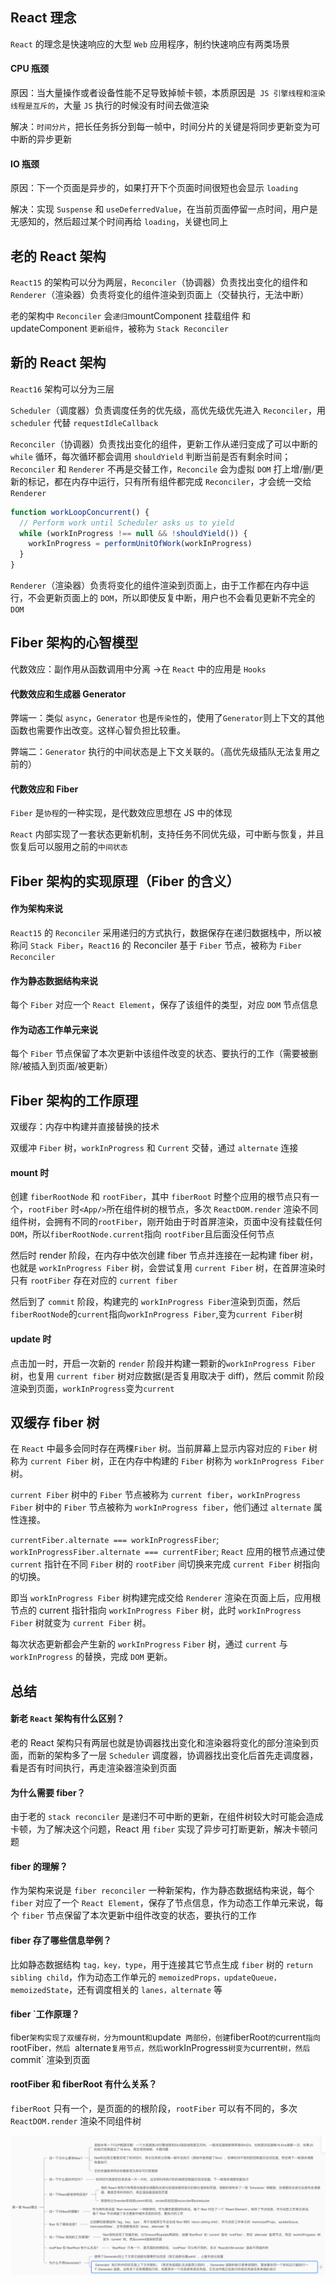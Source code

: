## React 理念

`React` 的理念是快速响应的大型 `Web` 应用程序，制约快速响应有两类场景

#### CPU 瓶颈

原因：当大量操作或者设备性能不足导致掉帧卡顿，本质原因是` JS 引擎线程和渲染线程是互斥的`，大量 `JS` 执行的时候没有时间去做渲染

解决：`时间分片`，把长任务拆分到每一帧中，时间分片的关键是将同步更新变为可中断的异步更新

#### IO 瓶颈

原因：下一个页面是异步的，如果打开下个页面时间很短也会显示 `loading`

解决：实现 `Suspense` 和 `useDeferredValue`，在当前页面停留一点时间，用户是无感知的，然后超过某个时间再给 `loading`，关键也同上

## 老的 React 架构

`React15` 的架构可以分为两层，`Reconciler`（协调器）负责找出变化的组件和 `Renderer`（渲染器）负责将变化的组件渲染到页面上（交替执行，无法中断）

老的架构中 `Reconciler` 会`递归`mountComponent 挂载组件 和 updateComponent `更新组件`，被称为 `Stack Reconciler`

## 新的 React 架构

`React16` 架构可以分为三层

`Scheduler`（调度器）负责调度任务的优先级，高优先级优先进入 `Reconciler`，用 `scheduler` 代替 `requestIdleCallback`

`Reconciler`（协调器）负责找出变化的组件，更新工作从递归变成了可以中断的 `while` 循环，每次循环都会调用 `shouldYield` 判断当前是否有剩余时间；`Reconciler` 和 `Renderer` 不再是交替工作，`Reconcile` 会为虚拟 `DOM` 打上增/删/更新的标记，都在内存中运行，只有所有组件都完成 `Reconciler`，才会统一交给 `Renderer`

```js
function workLoopConcurrent() {
  // Perform work until Scheduler asks us to yield
  while (workInProgress !== null && !shouldYield()) {
    workInProgress = performUnitOfWork(workInProgress)
  }
}
```

`Renderer`（渲染器）负责将变化的组件渲染到页面上，由于工作都在内存中运行，不会更新页面上的 `DOM`，所以即使反复中断，用户也不会看见更新不完全的 `DOM`

## Fiber 架构的心智模型

代数效应：副作用从函数调用中分离 ->在 `React` 中的应用是 `Hooks`

#### 代数效应和生成器 Generator

弊端一：类似 `async`，`Generator` 也是`传染性`的，使用了`Generator`则上下文的其他函数也需要作出改变。这样心智负担比较重。

弊端二：`Generator` 执行的中间状态是上下文关联的。（高优先级插队无法复用之前的）

#### 代数效应和 Fiber

`Fiber` 是`协程`的一种实现，是代数效应思想在 JS 中的体现

`React` 内部实现了一套状态更新机制，支持任务不同优先级，可中断与恢复，并且恢复后可以服用之前的`中间状态`

## Fiber 架构的实现原理（Fiber 的含义）

#### 作为架构来说

`React15` 的 `Reconciler` 采用递归的方式执行，数据保存在递归数据栈中，所以被称问 `Stack Fiber`，`React16` 的 Reconciler 基于 `Fiber` 节点，被称为 `Fiber Reconciler`

#### 作为静态数据结构来说

每个 `Fiber` 对应一个 `React Element`，保存了该组件的类型，对应 `DOM` 节点信息

#### 作为动态工作单元来说

每个 `Fiber` 节点保留了本次更新中该组件改变的状态、要执行的工作（需要被删除/被插入到页面/被更新）

## Fiber 架构的工作原理

双缓存：内存中构建并直接替换的技术

双缓冲 `Fiber` 树，`workInProgress` 和 `Current` 交替，通过 `alternate` 连接

#### mount 时

创建 `fiberRootNode` 和 `rootFiber`，其中 `fiberRoot` 时整个应用的根节点只有一个，`rootFiber` 时`<App/>`所在组件树的根节点，多次 `ReactDOM.render`
渲染不同组件树，会拥有不同的`rootFiber`，刚开始由于时首屏渲染，页面中没有挂载任何`DOM`，所以`fiberRootNode.current`指向 `rootFiber`且后面没任何节点

然后时 render 阶段，在内存中依次创建 fiber 节点并连接在一起构建 fiber 树，也就是 `workInProgress Fiber` 树，会尝试复用 `current Fiber` 树，在首屏渲染时只有 `rootFiber` 存在对应的 `current fiber`

然后到了 `commit` 阶段，构建完的 `workInProgress Fiber`渲染到页面，然后`fiberRootNode`的`current`指向`workInProgress Fiber`,变为`current Fiber`树

#### update 时

点击加一时，开启一次新的 `render` 阶段并构建一颗新的`workInProgress Fiber`树，也复用 `current fiber` 树对应数据(是否复用取决于 diff)，然后 commit 阶段渲染到页面，`workInProgress`变为`current`

## 双缓存 fiber 树

在 `React` 中最多会同时存在两棵`Fiber` 树。当前屏幕上显示内容对应的 `Fiber` 树称为 `current Fiber` 树，正在内存中构建的 `Fiber` 树称为 `workInProgress Fiber` 树。

`current Fiber` 树中的 `Fiber` 节点被称为 `current fiber`，`workInProgress Fiber` 树中的 `Fiber` 节点被称为 `workInProgress fiber`，他们通过 `alternate` 属性连接。

`currentFiber.alternate === workInProgressFiber`;
`workInProgressFiber.alternate === currentFiber`;
`React` 应用的根节点通过使 `current` 指针在不同 `Fiber` 树的 `rootFiber` 间切换来完成 `current Fiber` 树指向的切换。

即当 `workInProgress Fiber` 树构建完成交给 `Renderer` 渲染在页面上后，应用根节点的 current 指针指向 `workInProgress Fiber` 树，此时 `workInProgress Fiber` 树就变为 `current Fiber` 树。

每次状态更新都会产生新的 `workInProgress` `Fiber` 树，通过 `current` 与 `workInProgress` 的替换，完成 `DOM` 更新。

## 总结

#### 新老 `React` 架构有什么区别？

老的 React 架构只有两层也就是协调器找出变化和渲染器将变化的部分渲染到页面，而新的架构多了一层 `Scheduler` 调度器，协调器找出变化后首先走调度器，看是否有时间执行，再走渲染器渲染到页面

#### 为什么需要 fiber？

由于老的 `stack reconciler` 是递归不可中断的更新，在组件树较大时可能会造成卡顿，为了解决这个问题，React 用 `fiber` 实现了异步可打断更新，解决卡顿问题

#### fiber 的理解？

作为架构来说是 `fiber reconciler` 一种新架构，作为静态数据结构来说，每个 `fiber` 对应了一个 `React Element`，保存了节点信息，作为动态工作单元来说，每个 `fiber` 节点保留了本次更新中组件改变的状态，要执行的工作

#### fiber 存了哪些信息举例？

比如静态数据结构 `tag，key，type`，用于连接其它节点生成 `fiber` 树的 `return sibling child`，作为动态工作单元的 `memoizedProps，updateQueue，memoizedState`，还有调度相关的 `lanes，alternate` 等

#### fiber `工作原理？

fiber`架构实现了双缓存树，分为`mount`和`update` 两部份，创建`fiberRoot`的`current`指向`rootFiber`，然后 `alternate`复用节点，然后`workInProgress`树变为`current`树，然后`commit` 渲染到页面

#### rootFiber 和 fiberRoot 有什么关系？

`fiberRoot` 只有一个，是页面的的根阶段，`rootFiber` 可以有不同的，多次 `ReactDOM.render` 渲染不同组件树

![Alt text](image-1.png)

